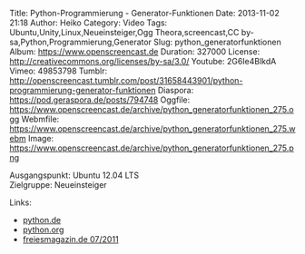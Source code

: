 Title: Python-Programmierung - Generator-Funktionen
Date: 2013-11-02 21:18
Author: Heiko
Category: Video
Tags: Ubuntu,Unity,Linux,Neueinsteiger,Ogg Theora,screencast,CC by-sa,Python,Programmierung,Generator
Slug: python_generatorfunktionen
Album: https://www.openscreencast.de
Duration: 327000
License: http://creativecommons.org/licenses/by-sa/3.0/
Youtube: 2G6Ie4BlkdA
Vimeo: 49853798
Tumblr: http://openscreencast.tumblr.com/post/31658443901/python-programmierung-generator-funktionen
Diaspora: https://pod.geraspora.de/posts/794748
Oggfile: https://www.openscreencast.de/archive/python_generatorfunktionen_275.ogg
Webmfile: https://www.openscreencast.de/archive/python_generatorfunktionen_275.webm
Image: https://www.openscreencast.de/archive/python_generatorfunktionen_275.png

Ausgangspunkt: Ubuntu 12.04 LTS  
Zielgruppe: Neueinsteiger  

Links:

  * [python.de](http://www.python.de "Link zu Python.de")
  * [python.org](http://www.python.org "Link zu Python.org")
  * [freiesmagazin.de 07/2011](http://www.freiesmagazin.de/freiesMagazin-2011-07 "Link zu freiesmagazin.de")

